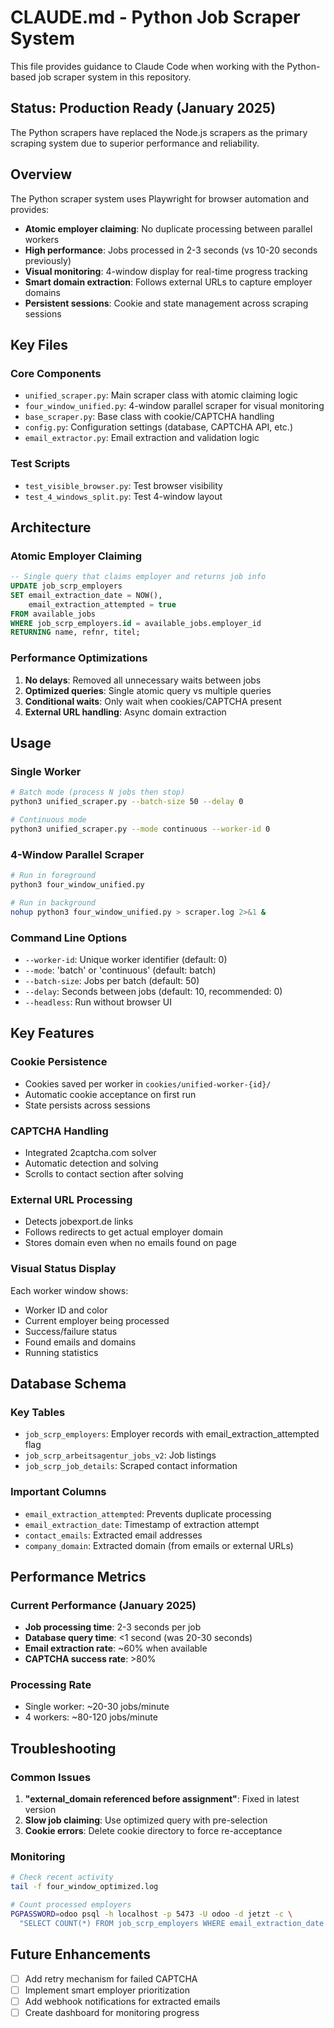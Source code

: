 # CLAUDE.md - Python Job Scraper System

This file provides guidance to Claude Code when working with the Python-based job scraper system in this repository.

## Status: Production Ready (January 2025)
The Python scrapers have replaced the Node.js scrapers as the primary scraping system due to superior performance and reliability.

## Overview

The Python scraper system uses Playwright for browser automation and provides:
- **Atomic employer claiming**: No duplicate processing between parallel workers
- **High performance**: Jobs processed in 2-3 seconds (vs 10-20 seconds previously)
- **Visual monitoring**: 4-window display for real-time progress tracking
- **Smart domain extraction**: Follows external URLs to capture employer domains
- **Persistent sessions**: Cookie and state management across scraping sessions

## Key Files

### Core Components
- `unified_scraper.py`: Main scraper class with atomic claiming logic
- `four_window_unified.py`: 4-window parallel scraper for visual monitoring
- `base_scraper.py`: Base class with cookie/CAPTCHA handling
- `config.py`: Configuration settings (database, CAPTCHA API, etc.)
- `email_extractor.py`: Email extraction and validation logic

### Test Scripts
- `test_visible_browser.py`: Test browser visibility
- `test_4_windows_split.py`: Test 4-window layout

## Architecture

### Atomic Employer Claiming
```sql
-- Single query that claims employer and returns job info
UPDATE job_scrp_employers 
SET email_extraction_date = NOW(),
    email_extraction_attempted = true
FROM available_jobs
WHERE job_scrp_employers.id = available_jobs.employer_id
RETURNING name, refnr, titel;
```

### Performance Optimizations
1. **No delays**: Removed all unnecessary waits between jobs
2. **Optimized queries**: Single atomic query vs multiple queries
3. **Conditional waits**: Only wait when cookies/CAPTCHA present
4. **External URL handling**: Async domain extraction

## Usage

### Single Worker
```bash
# Batch mode (process N jobs then stop)
python3 unified_scraper.py --batch-size 50 --delay 0

# Continuous mode
python3 unified_scraper.py --mode continuous --worker-id 0
```

### 4-Window Parallel Scraper
```bash
# Run in foreground
python3 four_window_unified.py

# Run in background
nohup python3 four_window_unified.py > scraper.log 2>&1 &
```

### Command Line Options
- `--worker-id`: Unique worker identifier (default: 0)
- `--mode`: 'batch' or 'continuous' (default: batch)
- `--batch-size`: Jobs per batch (default: 50)
- `--delay`: Seconds between jobs (default: 10, recommended: 0)
- `--headless`: Run without browser UI

## Key Features

### Cookie Persistence
- Cookies saved per worker in `cookies/unified-worker-{id}/`
- Automatic cookie acceptance on first run
- State persists across sessions

### CAPTCHA Handling
- Integrated 2captcha.com solver
- Automatic detection and solving
- Scrolls to contact section after solving

### External URL Processing
- Detects jobexport.de links
- Follows redirects to get actual employer domain
- Stores domain even when no emails found on page

### Visual Status Display
Each worker window shows:
- Worker ID and color
- Current employer being processed
- Success/failure status
- Found emails and domains
- Running statistics

## Database Schema

### Key Tables
- `job_scrp_employers`: Employer records with email_extraction_attempted flag
- `job_scrp_arbeitsagentur_jobs_v2`: Job listings
- `job_scrp_job_details`: Scraped contact information

### Important Columns
- `email_extraction_attempted`: Prevents duplicate processing
- `email_extraction_date`: Timestamp of extraction attempt
- `contact_emails`: Extracted email addresses
- `company_domain`: Extracted domain (from emails or external URLs)

## Performance Metrics

### Current Performance (January 2025)
- **Job processing time**: 2-3 seconds per job
- **Database query time**: <1 second (was 20-30 seconds)
- **Email extraction rate**: ~60% when available
- **CAPTCHA success rate**: >80%

### Processing Rate
- Single worker: ~20-30 jobs/minute
- 4 workers: ~80-120 jobs/minute

## Troubleshooting

### Common Issues
1. **"external_domain referenced before assignment"**: Fixed in latest version
2. **Slow job claiming**: Use optimized query with pre-selection
3. **Cookie errors**: Delete cookie directory to force re-acceptance

### Monitoring
```bash
# Check recent activity
tail -f four_window_optimized.log

# Count processed employers
PGPASSWORD=odoo psql -h localhost -p 5473 -U odoo -d jetzt -c \
  "SELECT COUNT(*) FROM job_scrp_employers WHERE email_extraction_date > NOW() - INTERVAL '1 hour';"
```

## Future Enhancements
- [ ] Add retry mechanism for failed CAPTCHA
- [ ] Implement smart employer prioritization
- [ ] Add webhook notifications for extracted emails
- [ ] Create dashboard for monitoring progress